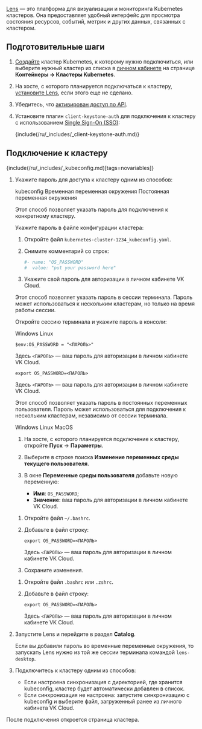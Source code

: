 [Lens](https://k8slens.dev/) — это платформа для визуализации и мониторинга Kubernetes кластеров.  Она предоставляет удобный интерфейс для просмотра состояния ресурсов, событий, метрик и других данных, связанных с кластером.

## Подготовительные шаги

1. [Создайте](../../service-management/create-cluster) кластер Kubernetes, к которому нужно подключиться, или выберите нужный кластер из списка в [личном кабинете](https://msk.cloud.vk.com/app/) на странице **Контейнеры → Кластеры Kubernetes**.
1. На хосте, с которого планируется подключаться к кластеру, [установите Lens](https://docs.k8slens.dev/getting-started/install-lens/), если этого еще не сделано.
1. Убедитесь, что [активирован доступ по API](/ru/tools-for-using-services/api/rest-api/enable-api#aktivaciya_dostupa_po_api).
1. Установите плагин `client-keystone-auth` для подключения к кластеру с использованием [Single Sign-On (SSO)](../../concepts/access-management):

   {include(/ru/_includes/_client-keystone-auth.md)}

## Подключение к кластеру

{include(/ru/_includes/_kubeconfig.md)[tags=novariables]}

1. Укажите пароль для доступа к кластеру одним из способов:

   <tabs>
   <tablist>
   <tab>kubeconfig</tab>
   <tab>Временная переменная окружения</tab>
   <tab>Постоянная переменная окружения</tab>
   </tablist>
   <tabpanel>

   Этот способ позволяет указать пароль для подключения к конкретному кластеру.

   Укажите пароль в файле конфигурации кластера:

      1. Откройте файл `kubernetes-cluster-1234_kubeconfig.yaml`.
      1. Снимите комментарий со строк:

         ```yaml
         #- name: "OS_PASSWORD"
         #  value: "put your password here"
         ```
      1. Укажите свой пароль для авторизации в личном кабинете VK Cloud.
   
   </tabpanel>
   <tabpanel>
   
   Этот способ позволяет указать пароль в сессии терминала. Пароль может использоваться к нескольким кластерам, но только на время работы сессии.
   
   Откройте сессию терминала и укажите пароль в консоли:
      
      <tabs>
      <tablist>
      <tab>Windows</tab>
      <tab>Linux</tab>
      </tablist>
      <tabpanel>
   
      ```console
      $env:OS_PASSWORD = "<ПАРОЛЬ>"
      ```
   
      Здесь `<ПАРОЛЬ>` — ваш пароль для авторизации в личном кабинете VK Cloud.

      </tabpanel>
      <tabpanel>

      ```console
      export OS_PASSWORD=<ПАРОЛЬ>
      ```

      Здесь `<ПАРОЛЬ>` — ваш пароль для авторизации в личном кабинете VK Cloud.

      </tabpanel>
      </tabs>
   
   </tabpanel>
   <tabpanel>

   Этот способ позволяет указать пароль в постоянных переменных пользователя. Пароль может использоваться для подключения к нескольким кластерам, независимо от сессии терминала.

      <tabs>
      <tablist>
      <tab>Windows</tab>
      <tab>Linux</tab>
      <tab>MacOS</tab>
      </tablist>
      <tabpanel>

      1. На хосте, с которого планируется подключение к кластеру, откройте **Пуск** → **Параметры**.
      1. Выберите в строке поиска **Изменение переменных среды текущего пользователя**. 
      1. В окне **Переменные среды пользователя** добавьте новую переменную:
   
         - **Имя**: `OS_PASSWORD`;
         - **Значение**: ваш пароль для авторизации в личном кабинете VK Cloud.
   
      </tabpanel>
      <tabpanel>
   
      1. Откройте файл `~/.bashrc`.
      1. Добавьте в файл строку:
      
         ```console
         export OS_PASSWORD=<ПАРОЛЬ> 
         ```

         Здесь `<ПАРОЛЬ>` — ваш пароль для авторизации в личном кабинете VK Cloud.
      
      1. Сохраните изменения.

      </tabpanel>
      <tabpanel>

      1. Откройте файл `.bashrc` или `.zshrc`.
      1. Добавьте в файл строку:

         ```console
         export OS_PASSWORD=<ПАРОЛЬ> 
         ```

         Здесь `<ПАРОЛЬ>` — ваш пароль для авторизации в личном кабинете VK Cloud.
      
      </tabpanel>
      </tabs>

   </tabpanel>
   </tabs>

1. Запустите Lens и перейдите в раздел **Catalog**.

   <warn>

   Если вы добавили пароль во временные переменные окружения, то запускать Lens нужно из той же сессии терминала командой `lens-desktop`.

   </warn>
   
1. Подключитесь к кластеру одним из способов:

   - Если настроена синхронизация с директорией, где хранится kubeconfig, кластер будет автоматически добавлен в список.
   - Если синхронизация не настроена: запустите синхронизацию с kubeconfig и выберите файл, загруженный ранее из личного кабинета VK Cloud. 

После подключения откроется страница кластера.